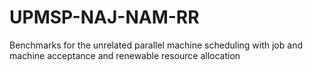 # UPMSP-NAJ-NAM-RR
Benchmarks for the unrelated parallel machine scheduling with job and machine acceptance and renewable resource allocation 
